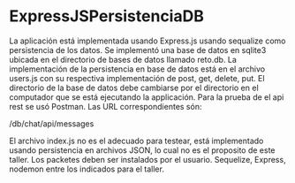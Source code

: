 # ExpressJSPersistenciaDB

La aplicación está implementada usando Express.js usando sequalize como persistencia de los datos. Se implementó una base de datos en sqlite3 ubicada en el directorio de bases de datos llamado reto.db. La implementación de la persistencia en base de datos está en el archivo users.js con su respectiva implementación de post, get, delete, put. El directorio de la base de datos debe cambiarse por el directorio en el computador que se está ejecutando la applicación. Para la prueba de el api rest se usó Postman. Las URL correspondientes són:

/db/chat/api/messages

El archivo index.js no es el adecuado para testear, está implementado usando persistencia en archivos JSON, lo cual no es el proposito de este taller.
Los packetes deben ser instalados por el usuario. Sequelize, Express, nodemon entre los indicados para el taller.
